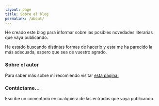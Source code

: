 ```yaml
---
layout: page
title: Sobre el blog
permalink: /about/
---
```


He creado este blog para informar sobre las posibles novedades literarias que vaya publicando. 

He estado buscando distintas formas de hacerlo y esta me ha parecido la más adecuada, espero que sea de vuestro agrado.


### Sobre el autor

Para saber más sobre mí recomiendo visitar [esta página.](https://www.amazon.es/~/e/B09BB4R593)

### Contáctame...

Escribe un comentario en cualquiera de las entradas que vaya publicando.
